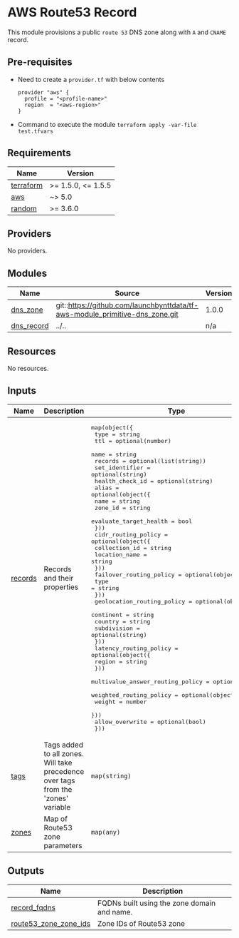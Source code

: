 # AWS Route53 Record
This module provisions a public `route 53` DNS zone along with `A` and `CNAME` record.

## Pre-requisites
- Need to create a `provider.tf` with below contents
    ```
    provider "aws" {
      profile = "<profile-name>"
      region  = "<aws-region>"
    }
    ```
- Command to execute the module
  `terraform apply -var-file test.tfvars`
<!-- BEGINNING OF PRE-COMMIT-TERRAFORM DOCS HOOK -->
## Requirements

| Name | Version |
|------|---------|
| <a name="requirement_terraform"></a> [terraform](#requirement\_terraform) | >= 1.5.0, <= 1.5.5 |
| <a name="requirement_aws"></a> [aws](#requirement\_aws) | ~> 5.0 |
| <a name="requirement_random"></a> [random](#requirement\_random) | >= 3.6.0 |

## Providers

No providers.

## Modules

| Name | Source | Version |
|------|--------|---------|
| <a name="module_dns_zone"></a> [dns\_zone](#module\_dns\_zone) | git::https://github.com/launchbynttdata/tf-aws-module_primitive-dns_zone.git | 1.0.0 |
| <a name="module_dns_record"></a> [dns\_record](#module\_dns\_record) | ../.. | n/a |

## Resources

No resources.

## Inputs

| Name | Description | Type | Default | Required |
|------|-------------|------|---------|:--------:|
| <a name="input_records"></a> [records](#input\_records) | Records and their properties | <pre>map(object({<br>    type            = string<br>    ttl             = optional(number)<br>    name            = string<br>    records         = optional(list(string))<br>    set_identifier  = optional(string)<br>    health_check_id = optional(string)<br>    alias = optional(object({<br>      name                   = string<br>      zone_id                = string<br>      evaluate_target_health = bool<br>    }))<br>    cidr_routing_policy = optional(object({<br>      collection_id = string<br>      location_name = string<br>    }))<br>    failover_routing_policy = optional(object({<br>      type = string<br>    }))<br>    geolocation_routing_policy = optional(object({<br>      continent   = string<br>      country     = string<br>      subdivision = optional(string)<br>    }))<br>    latency_routing_policy = optional(object({<br>      region = string<br>    }))<br>    multivalue_answer_routing_policy = optional(bool)<br>    weighted_routing_policy = optional(object({<br>      weight = number<br>    }))<br>    allow_overwrite = optional(bool)<br>  }))</pre> | n/a | yes |
| <a name="input_tags"></a> [tags](#input\_tags) | Tags added to all zones. Will take precedence over tags from the 'zones' variable | `map(string)` | `{}` | no |
| <a name="input_zones"></a> [zones](#input\_zones) | Map of Route53 zone parameters | `map(any)` | `{}` | no |

## Outputs

| Name | Description |
|------|-------------|
| <a name="output_record_fqdns"></a> [record\_fqdns](#output\_record\_fqdns) | FQDNs built using the zone domain and name. |
| <a name="output_route53_zone_zone_ids"></a> [route53\_zone\_zone\_ids](#output\_route53\_zone\_zone\_ids) | Zone IDs of Route53 zone |
<!-- END OF PRE-COMMIT-TERRAFORM DOCS HOOK -->
